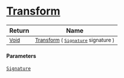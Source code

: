 # [Transform](./OnePixelThinning-100663684.md)



| Return | Name | 
| --- | --- | 
| <sub>[Void](https://docs.microsoft.com/en-us/dotnet/api/System.Void)</sub>| <sub>[Transform](./OnePixelThinning-100663684.md) ( [`Signature`](./../../Signature.md) signature )</sub>| <br>


#### Parameters
[`Signature`](./../../Signature.md)